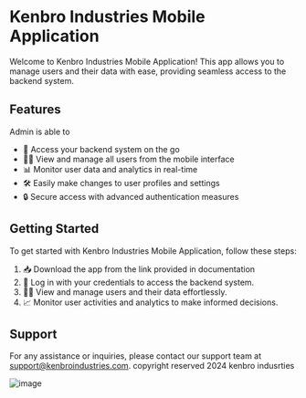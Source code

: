 # Kenbro Industries Mobile Application

Welcome to Kenbro Industries Mobile Application! This app allows you to manage users and their data with ease, providing seamless access to the backend system.

## Features
Admin is able to 
- 📱 Access your backend system on the go
- 🕵️‍♂️ View and manage all users from the mobile interface
- 📊 Monitor user data and analytics in real-time
- 🛠️ Easily make changes to user profiles and settings
- 🔒 Secure access with advanced authentication measures

## Getting Started

To get started with Kenbro Industries Mobile Application, follow these steps:

1. 📥 Download the app from the link provided in documentation
2. 🤝 Log in with your credentials to access the backend system.
3. 🧑‍💼 View and manage users and their data effortlessly.
4. 📈 Monitor user activities and analytics to make informed decisions.

## Support

For any assistance or inquiries, please contact our support team at support@kenbroindustries.com.
copyright reserved 2024 kenbro indusrties 

![image](https://github.com/silenstack/kenbro/assets/57324329/0e10ecdd-a342-4c11-8997-ab218129a36d)

